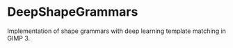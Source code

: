 # DeepShapeGrammars
Implementation of shape grammars with deep learning template matching in GIMP 3.
